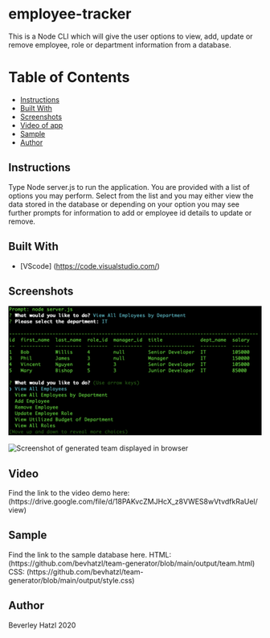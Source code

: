 # employee-tracker
This is a Node CLI which will give the user options to view, add, update or remove employee, role or department information from a database.

# Table of Contents
* [Instructions](#instructions)
* [Built With](#built-with)
* [Screenshots](#screenshots)
* [Video of app](#video)
* [Sample](#sample)
* [Author](#author)

## Instructions
<p>Type Node server.js to run the application. You are provided with a list of options you may perform. Select from the list and you may either view the data stored in the database or depending on your option you may see further prompts for information to add or employee id details to update or remove.</p>

## Built With

* [VScode] (https://code.visualstudio.com/) 

## Screenshots

![Screenshot of CLI prompt while app is running](/media/image1.png)

![Screenshot of generated team displayed in browser](/media/image2.png)

## Video
<p>Find the link to the video demo here: (https://drive.google.com/file/d/18PAKvcZMJHcX_z8VWES8wVtvdfkRaUel/view)</p>

## Sample
<p>Find the link to the sample database here. HTML: (https://github.com/bevhatzl/team-generator/blob/main/output/team.html) CSS: (https://github.com/bevhatzl/team-generator/blob/main/output/style.css)</p>

## Author
Beverley Hatzl 2020